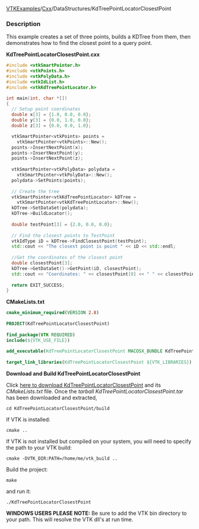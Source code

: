 [VTKExamples](/index/)/[Cxx](/Cxx)/DataStructures/KdTreePointLocatorClosestPoint

### Description
This example creates a set of three points, builds a KDTree from them, then demonstrates how to find the closest point to a query point.

**KdTreePointLocatorClosestPoint.cxx**
```c++
#include <vtkSmartPointer.h>
#include <vtkPoints.h>
#include <vtkPolyData.h>
#include <vtkIdList.h>
#include <vtkKdTreePointLocator.h>

int main(int, char *[])
{
  // Setup point coordinates
  double x[3] = {1.0, 0.0, 0.0};
  double y[3] = {0.0, 1.0, 0.0};
  double z[3] = {0.0, 0.0, 1.0};

  vtkSmartPointer<vtkPoints> points = 
    vtkSmartPointer<vtkPoints>::New();
  points->InsertNextPoint(x);
  points->InsertNextPoint(y);
  points->InsertNextPoint(z);
  
  vtkSmartPointer<vtkPolyData> polydata = 
    vtkSmartPointer<vtkPolyData>::New();
  polydata->SetPoints(points);
    
  // Create the tree
  vtkSmartPointer<vtkKdTreePointLocator> kDTree = 
    vtkSmartPointer<vtkKdTreePointLocator>::New();
  kDTree->SetDataSet(polydata);
  kDTree->BuildLocator();
  
  double testPoint[3] = {2.0, 0.0, 0.0};
	
  // Find the closest points to TestPoint
  vtkIdType iD = kDTree->FindClosestPoint(testPoint);
  std::cout << "The closest point is point " << iD << std::endl;
  
  //Get the coordinates of the closest point
  double closestPoint[3];
  kDTree->GetDataSet()->GetPoint(iD, closestPoint);
  std::cout << "Coordinates: " << closestPoint[0] << " " << closestPoint[1] << " " << closestPoint[2] << std::endl;
  
  return EXIT_SUCCESS;
}
```
**CMakeLists.txt**
```cmake
cmake_minimum_required(VERSION 2.8)
 
PROJECT(KdTreePointLocatorClosestPoint)
 
find_package(VTK REQUIRED)
include(${VTK_USE_FILE})
 
add_executable(KdTreePointLocatorClosestPoint MACOSX_BUNDLE KdTreePointLocatorClosestPoint.cxx)
 
target_link_libraries(KdTreePointLocatorClosestPoint ${VTK_LIBRARIES})
```

**Download and Build KdTreePointLocatorClosestPoint**

Click [here to download KdTreePointLocatorClosestPoint](https://github.com/lorensen/VTKWikiExamplesTarballs/raw/master/KdTreePointLocatorClosestPoint.tar) and its *CMakeLists.txt* file.
Once the *tarball KdTreePointLocatorClosestPoint.tar* has been downloaded and extracted,
```
cd KdTreePointLocatorClosestPoint/build 
```
If VTK is installed:
```
cmake ..
```
If VTK is not installed but compiled on your system, you will need to specify the path to your VTK build:
```
cmake -DVTK_DIR:PATH=/home/me/vtk_build ..
```
Build the project:
```
make
```
and run it:
```
./KdTreePointLocatorClosestPoint
```
**WINDOWS USERS PLEASE NOTE:** Be sure to add the VTK bin directory to your path. This will resolve the VTK dll's at run time.

